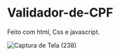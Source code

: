 # Validador-de-CPF

Feito com html, Css e javascript.


![Captura de Tela (238)](https://user-images.githubusercontent.com/76077941/207939477-c883ef74-7dd3-4730-ba95-aaa2bb6df0fd.png)
